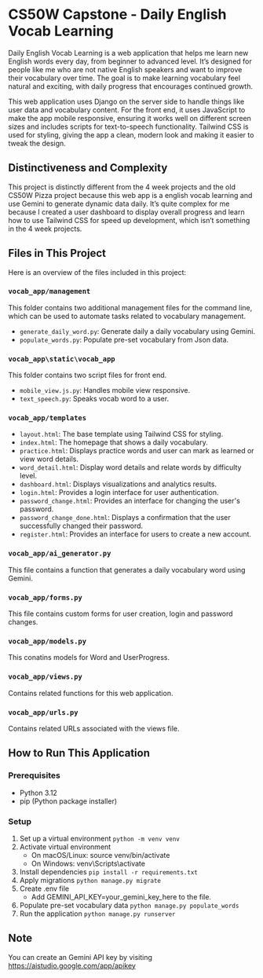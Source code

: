 # CS50W Capstone - Daily English Vocab Learning
Daily English Vocab Learning is a web application that helps me learn new English words every day, from beginner to advanced level. It’s designed for people like me who are not native English speakers and want to improve their vocabulary over time. The goal is to make learning vocabulary feel natural and exciting, with daily progress that encourages continued growth.

This web application uses Django on the server side to handle things like user data and vocabulary content. For the front end, it uses JavaScript to make the app mobile responsive, ensuring it works well on different screen sizes and includes scripts for text-to-speech functionality. Tailwind CSS is used for styling, giving the app a clean, modern look and making it easier to tweak the design.

## Distinctiveness and Complexity
This project is distinctly different from the 4 week projects and the old CS50W Pizza project because this web app is a english vocab learning and use Gemini to generate dynamic data daily. It’s quite complex for me because I created a user dashboard to display overall progress and learn how to use Tailwind CSS for speed up development, which isn’t something in the 4 week projects.

## Files in This Project
Here is an overview of the files included in this project:
### `vocab_app/management`
This folder contains two additional management files for the command line, which can be used to automate tasks related to vocabulary management.
- `generate_daily_word.py`: Generate daily a daily vocabulary using Gemini.
- `populate_words.py`: Populate pre-set vocabulary from Json data.

### `vocab_app\static\vocab_app`
This folder contains two script files for front end.
- `mobile_view.js.py`: Handles mobile view responsive.
- `text_speech.py`: Speaks vocab word to a user.

### `vocab_app/templates`
- `layout.html`: The base template using Tailwind CSS for styling.
- `index.html`: The homepage that shows a daily vocabulary.
- `practice.html`: Displays practice words and user can mark as learned or view word details.
- `word_detail.html`: Display word details and relate words by difficulty level.
- `dashboard.html`: Displays visualizations and analytics results.
- `login.html`: Provides a login interface for user authentication.
- `password_change.html`: Provides an interface for changing the user's password.
- `password_change_done.html`: Displays a confirmation that the user successfully changed their password.
- `register.html`: Provides an interface for users to create a new account.

### `vocab_app/ai_generator.py`
This file contains a function that generates a daily vocabulary word using Gemini.

### `vocab_app/forms.py`
This file contains custom forms for user creation, login and password changes.

### `vocab_app/models.py`
This conatins models for Word and UserProgress.

### `vocab_app/views.py`
Contains related functions for this web application.

### `vocab_app/urls.py`
Contains related URLs associated with the views file.

## How to Run This Application
### Prerequisites
- Python 3.12
- pip (Python package installer)

### Setup
1. Set up a virtual environment `python -m venv venv`
2. Activate virtual environment
    - On macOS/Linux: source venv/bin/activate
    - On Windows: venv\Scripts\activate
3. Install dependencies  `pip install -r requirements.txt`
4. Apply migrations `python manage.py migrate`
5. Create .env file
    - Add GEMINI_API_KEY=your_gemini_key_here to the file.
6. Populate pre-set vocabulary data `python manage.py populate_words`
7. Run the application  `python manage.py runserver`

## Note
You can create an Gemini API key by visiting https://aistudio.google.com/app/apikey
